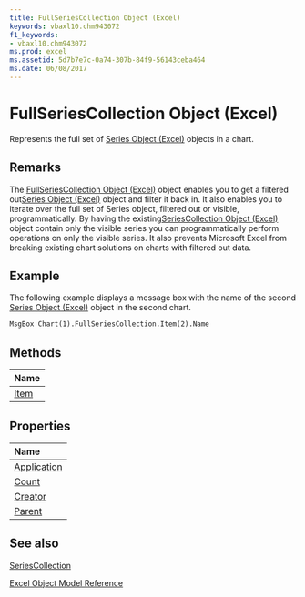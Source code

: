 ```yaml
---
title: FullSeriesCollection Object (Excel)
keywords: vbaxl10.chm943072
f1_keywords:
- vbaxl10.chm943072
ms.prod: excel
ms.assetid: 5d7b7e7c-0a74-307b-84f9-56143ceba464
ms.date: 06/08/2017
---
```



# FullSeriesCollection Object (Excel)

Represents the full set of [Series Object (Excel)](Excel.Series.md) objects in a chart.


## Remarks

The [FullSeriesCollection Object (Excel)](Excel.fullseriescollection.md) object enables you to get a filtered out[Series Object (Excel)](Excel.Series.md) object and filter it back in. It also enables you to iterate over the full set of Series object, filtered out or visible, programmatically. By having the existing[SeriesCollection Object (Excel)](Excel.SeriesCollection.md) object contain only the visible series you can programmatically perform operations on only the visible series. It also prevents Microsoft Excel from breaking existing chart solutions on charts with filtered out data.


## Example

The following example displays a message box with the name of the second [Series Object (Excel)](Excel.Series.md) object in the second chart.


```vb
MsgBox Chart(1).FullSeriesCollection.Item(2).Name
```


## Methods



|**Name**|
|:-----|
|[Item](Excel.fullseriescollection.item.md)|

## Properties



|**Name**|
|:-----|
|[Application](Excel.fullseriescollection.application.md)|
|[Count](Excel.fullseriescollection.count.md)|
|[Creator](Excel.fullseriescollection.creator.md)|
|[Parent](Excel.fullseriescollection.parent.md)|

## See also


[SeriesCollection](Excel.SeriesCollection.md)



[Excel Object Model Reference](./overview/Excel/object-model.md)
